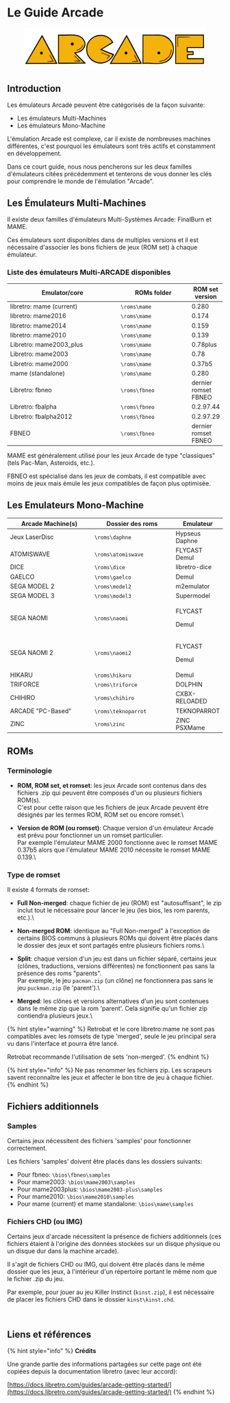 # Le Guide Arcade

<div align="left"><figure><img src="https://raw.githubusercontent.com/fabricecaruso/es-theme-carbon/52ff37c9e265587d006945a2ba695b5a962b3a3d/art/logos/arcade.svg" alt=""><figcaption></figcaption></figure></div>

## Introduction

Les émulateurs Arcade peuvent être catégorisés de la façon suivante:

* Les émulateurs Multi-Machines
* Les émulateurs Mono-Machine

L'émulation Arcade est complexe, car il existe de nombreuses machines différentes, c'est pourquoi les émulateurs sont très actifs et constamment en développement.



Dans ce court guide, nous nous pencherons sur les deux familles d'émulateurs citées précédemment et tenterons de vous donner les clés pour comprendre le monde de l'émulation "Arcade".

## Les Émulateurs Multi-Machines

Il existe deux familles d'émulateurs Multi-Systèmes Arcade: FinalBurn et MAME.&#x20;

Ces émulateurs sont disponibles dans de multiples versions et il est nécessaire d'associer les bons fichiers de jeux (ROM set) à chaque émulateur.



### Liste des émulateurs Multi-ARCADE disponibles

<table><thead><tr><th width="259">Emulator/core</th><th width="160">ROMs folder</th><th>ROM set version</th></tr></thead><tbody><tr><td>libretro: mame (current)</td><td><code>\roms\mame</code></td><td>0.280</td></tr><tr><td>libretro: mame2016</td><td><code>\roms\mame</code></td><td>0.174</td></tr><tr><td>libretro: mame2014</td><td><code>\roms\mame</code></td><td>0.159</td></tr><tr><td>libretro: mame2010</td><td><code>\roms\mame</code></td><td>0.139</td></tr><tr><td>Libretro: mame2003_plus</td><td><code>\roms\mame</code></td><td>0.78plus</td></tr><tr><td>Libretro: mame2003</td><td><code>\roms\mame</code></td><td>0.78</td></tr><tr><td>Libretro: mame2000</td><td><code>\roms\mame</code></td><td>0.37b5</td></tr><tr><td>mame (standalone)</td><td><code>\roms\mame</code></td><td>0.280</td></tr><tr><td>Libretro: fbneo</td><td><code>\roms\fbneo</code></td><td>dernier romset FBNEO</td></tr><tr><td>Libretro: fbalpha</td><td><code>\roms\fbneo</code></td><td>0.2.97.44</td></tr><tr><td>Libretro: fbalpha2012</td><td><code>\roms\fbneo</code></td><td>0.2.97.29</td></tr><tr><td>FBNEO</td><td><code>\roms\fbneo</code></td><td>dernier romset FBNEO</td></tr></tbody></table>

MAME est généralement utilisé pour les jeux Arcade de type "classiques" (tels Pac-Man, Asteroids, etc.).

FBNEO est spécialisé dans les jeux de combats, il est compatible avec moins de jeux mais émule les jeux compatibles de façon plus optimisée.



## Les Emulateurs Mono-Machine

<table><thead><tr><th width="302">Arcade Machine(s)</th><th width="248">Dossier des roms</th><th>Emulateur</th></tr></thead><tbody><tr><td>Jeux LaserDisc</td><td><code>\roms\daphne</code></td><td>Hypseus<br>Daphne</td></tr><tr><td>ATOMISWAVE</td><td><code>\roms\atomiswave</code></td><td>FLYCAST<br>Demul</td></tr><tr><td>DICE</td><td><code>\roms\dice</code></td><td>libretro-dice</td></tr><tr><td>GAELCO</td><td><code>\roms\gaelco</code></td><td>Demul</td></tr><tr><td>SEGA MODEL 2</td><td><code>\roms\model2</code></td><td>m2emulator</td></tr><tr><td>SEGA MODEL 3</td><td><code>\roms\model3</code></td><td>Supermodel</td></tr><tr><td>SEGA NAOMI</td><td><code>\roms\naomi</code></td><td><p>FLYCAST</p><p>Demul</p></td></tr><tr><td>SEGA NAOMI 2</td><td><code>\roms\naomi2</code></td><td><p>FLYCAST</p><p>Demul</p></td></tr><tr><td>HIKARU</td><td><code>\roms\hikaru</code></td><td>Demul</td></tr><tr><td>TRIFORCE</td><td><code>\roms\triforce</code></td><td>DOLPHIN</td></tr><tr><td>CHIHIRO</td><td><code>\roms\chihiro</code></td><td>CXBX-RELOADED</td></tr><tr><td>ARCADE "PC-Based"</td><td><code>\roms\teknoparrot</code></td><td>TEKNOPARROT</td></tr><tr><td>ZINC</td><td><code>\roms\zinc</code></td><td>ZINC<br>PSXMame</td></tr></tbody></table>



## ROMs

### Terminologie

* **ROM, ROM set, et romset**: les jeux Arcade sont contenus dans des fichiers .zip qui peuvent être composés d'un ou plusieurs fichiers ROM(s). \
  C'est pour cette raison que les fichiers de jeux Arcade peuvent être désignés par les termes ROM, ROM set ou encore romset.\

* **Version de ROM (ou romset)**: Chaque version d'un émulateur Arcade est prévu pour fonctionner un un romset particulier.\
  Par exemple  l'émulateur MAME 2000 fonctionne avec le romset MAME 0.37b5 alors que l'émulateur MAME 2010 nécessite le romset MAME 0.139.\


### Type de romset

Il existe 4 formats de romset:

* **Full Non-merged**: chaque fichier de jeu (ROM) est "autosuffisant", le zip inclut tout le nécessaire pour lancer le jeu (les bios, les rom parents, etc.).\

* **Non-merged ROM**: identique au "Full Non-merged" à l'exception de certains BIOS communs à plusieurs ROMs qui doivent être placés dans le dossier des jeux et sont partagés entre plusieurs fichiers roms.\

* **Split**: chaque version d'un jeu est dans un fichier séparé, certains jeux (clônes, traductions, versions différentes) ne fonctionnent pas sans la présence des roms "parents". \
  Par exemple, le jeu `pacman.zip` (un clône) ne fonctionnera pas sans le jeu `puckman.zip` (le 'parent').\

* **Merged**: les clônes et versions alternatives d'un jeu sont contenues dans le même zip que la rom 'parent'. Cela signifie qu'un fichier zip contiendra plusieurs jeux.\


{% hint style="warning" %}
Retrobat et le core libretro:mame ne sont pas compatibles avec les romsets de type 'merged', seule le jeu principal sera vu dans l'interface et pourra être lancé.

Retrobat recommande l'utilisation de sets 'non-merged'.
{% endhint %}

{% hint style="info" %}
Ne pas renommer les fichiers zip. Les scrapeurs savent reconnaître les jeux et affecter le bon titre de jeu à chaque fichier.
{% endhint %}

## Fichiers additionnels

### Samples

Certains jeux nécessitent des fichiers 'samples' pour fonctionner correctement.&#x20;

Les fichiers 'samples' doivent être placés dans les dossiers suivants:

* Pour fbneo: `\bios\fbneo\samples`
* Pour mame2003: `\bios\mame2003\samples`
* Pour mame2003plus: `\bios\mame2003-plus\samples`
* Pour mame2010: `\bios\mame2010\samples`
* Pour mame (current) et mame standalone: `\bios\mame\samples`

### Fichiers CHD (ou IMG)

Certains jeux d'arcade nécessitent la présence de fichiers additionnels (ces fichiers étaient à l'origine des données stockées sur un disque physique ou un disque dur dans la machine arcade).

Il s'agit de fichiers CHD ou IMG, qui doivent être placés dans le même dossier que les jeux, à l'intérieur d'un répertoire portant le même nom que le fichier .zip du jeu.

Par exemple, pour jouer au jeu Killer Instinct (`kinst.zip`), il est nécessaire de placer les fichiers CHD dans le dossier `kinst\kinst.chd`.

<div align="left"><figure><img src="https://i.imgur.com/xl9iImN.png" alt=""><figcaption></figcaption></figure></div>

## Liens et références

{% hint style="info" %}
**Crédits**

Une grande partie des informations partagées sur cette page ont été copiées depuis la documentation libretro (avec leur accord):

[https://docs.libretro.com/guides/arcade-getting-started/](https://docs.libretro.com/guides/arcade-getting-started/)
{% endhint %}
